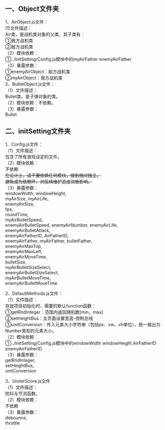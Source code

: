 ## 一、Object文件夹  
1、AirObject.js文件：  
  (1)文件描述：  
    Air类，是战机类对象的父类，其子类有：  
      ①我方战机类  
      ②敌方战机类  
  （2）模块依赖：  
    ①../initSetting/Config.js模块中的myAirFather enemyAirFather  
  （3）暴露参数：  
    ①enemyAirObject：敌方战机类  
    ②myAirObject：我方战机类  
2、BulletObject.js文件：  
  （1）文件描述：  
    Bullet类，是子弹对象的类。  
  （2）模块依赖：不依赖。  
  （3）暴露参数：  
      Bullet  

## 二、initSetting文件夹  
1、Config.js文件：  
  （1）文件描述：  
    包含了所有游戏设定的文件。  
  （2）模块依赖：  
    不依赖  
    ~~在设计上，请不要依赖任何模块，做到相对独立。~~  
    ~~避免成为依赖环，对后续维护造成消极影响。~~  
  （3）暴露参数：  
      windowWidth, windowHeight,  
      myAirSize, myAirLife,  
      enemyAirSize,  
      fps,  
      roundTime,  
      myAirBulletSpeed,  
      enemyAirBulletSpeed, enemyAirNumber, enemyAirLife,  
      enemyAirBulletAttack,  
      enemyAirFatherID, AirFatherID,  
      enemyAirFather, myAirFather, bulletFather,  
      enemyAirMaxTop,  
      enemyAirMaxLeft,  
      enemyAirMoveTime,  
      bulletSize,  
      myAirBulletSizeSelect,  
      enemyAirBulletSizeSelect,  
      myAirBulletMoveTime,  
      enemyAirBulletMoveTime  
  
2、DefaultMethods.js文件：  
  （1）文件描述：  
    存放项目初始化时，需要的默认function函数：  
      ①getRndInteger：范围内返回随机数\[min，max\]  
      ②setHeightBus：主页面设置宽高-控制总线  
      ③unitConversion：传入元素大小字符串（包括px、vw、vh单位），统一输出为Number类型的元素大小。  
  （2）模块依赖：  
    ①../initSetting/Config.js模块中的windowWidth windowHeight AirFatherID enemyAirFatherID  
  （3）暴露参数：  
    getRndInteger,  
    setHeightBus,  
    unitConversion  
  
3、UnderScore.js文件  
  （1）文件描述：  
    防抖与节流函数。  
  （2）模块依赖：  
    不依赖  
  （3）暴露参数：  
    debounce,  
    throttle  